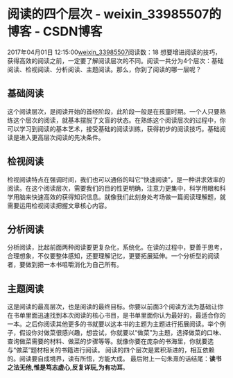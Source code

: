 # 阅读的四个层次 - weixin_33985507的博客 - CSDN博客
2017年04月01日 12:15:00[weixin_33985507](https://me.csdn.net/weixin_33985507)阅读数：18
想要增进阅读的技巧，获得高效的阅读之前，一定要了解阅读层次的不同。阅读一共分为4个层次：基础阅读、检视阅读、分析阅读、主题阅读。那么，你到了阅读的哪一层呢？
## 基础阅读
> 
这个阅读层次，是阅读开始的首经阶段，此阶段一般是在孩童时期。一个人只要熟练这个层次的阅读，就基本摆脱了文盲的状态。在熟练这个阅读层次的过程中，你可以学习到阅读的基本艺术，接受基础的阅读训练，获得初步的阅读技巧。基础阅读是进入更高层次阅读的先决条件。
## 检视阅读
> 
检视阅读特点在强调时间，我们也可以通俗的叫它“快速阅读”，是一种讲求效率的阅读。在这个阅读层次，需要我们的目的性更明确，注意力更集中，科学用眼和科学用脑来快速高效的获得知识信息。就像我们此刻身处考场做一篇阅读理解题，就需要运用检视阅读把握文章核心内容。
## 分析阅读
> 
分析阅读，比起前面两种阅读要更复杂化，系统化。在读的过程中，要善于思考，合理想象，不仅要整体感知，还要理解记忆，更要拓展延伸。一个分析型的阅读者，要做到把一本书咀嚼消化为自己所有。
## 主题阅读
> 
这是阅读的最高层次，也是阅读的最终目标。你要以前面3个阅读方法为基础让你在书单里面迅速找到本次阅读的核心书目，是书单里面你认为最好的，最适合你的一本。之后你阅读其他更多的书就要以这本书的主题为主题进行拓展阅读。举个例子，假设你对做菜很感兴趣，想尝试，你就要以“做菜”为主题，选择做菜的口味、查询做菜需要的材料、做菜的步骤等等。就像你要在庞杂的书海里，你就要选与“做菜”题材相关的书籍进行阅读。
阅读的四个层次是累积渐进的，相互依赖的。阅读要自成境界，读有所悟，方能大成。
最后附上一句朱熹的话结尾：**读书之法无他,惟是笃志虚心,反复详玩,为有功耳**。
